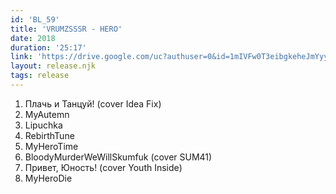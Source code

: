 ```yaml
---
id: 'BL_59'
title: 'VRUMZSSSR - HERO'
date: 2018
duration: '25:17'
link: 'https://drive.google.com/uc?authuser=0&id=1mIVFw0T3eibgkeheJmYyyrcwDmMolase&export=download'
layout: release.njk
tags: release
---
```


01. Плачь и Танцуй! (cover Idea Fix)
02. MyAutemn
03. Lipuchka
04. RebirthTune
05. MyHeroTime
06. BloodyMurderWeWillSkumfuk (cover SUM41)
07. Привет, Юность! (cover Youth Inside)
08. MyHeroDie